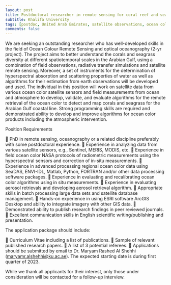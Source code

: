 ```yaml
---
layout: post
title: Postdoctoral researcher in remote sensing for coral reef and seagrass (Abu Dhabi, United Arab Emirates)
subtitle: Khalifa University
tags: [postdoc, United Arab Emirates, satellite observations, ocean colour, corals]
comments: false
---
```

We are seeking an outstanding researcher who has well-developed skills in the field of Ocean Colour
Remote Sensing and optical oceanography (2-yr project). The project aims to better understand the
corals and seagrass diversity at different spatiotemporal scales in the Arabian Gulf, using a combination
of field observations, radiative transfer simulations and satellite remote sensing. Moreover, a set of
instruments for the determination of hyperspectral absorption and scattering properties of water as
well as algorithms for their estimation from earth observations will be developed and used.
The individual in this position will work on satellite data from various ocean color satellite sensors and
field measurements from ocean and atmosphere to develop, validate, and evaluate algorithms for the
remote retrieval of the ocean color to detect and map corals and seagrass for the Arabian Gulf coastal
line. Strong programming skills are required and demonstrated ability to develop and improve
algorithms for ocean color products including the atmospheric intervention.

Position Requirements

 PhD in remote sensing, oceanography or a related discipline preferably with some postdoctoral experience.
 Experience in analyzing data from various satellite sensors, e.g., Sentinel, MERIS, MODIS, etc.
 Experience in field ocean color NASA protocols of radiometric measurements using the hyperspectral sensors and correction of in-situ measurements.
 Experience in advanced processing regional ocean color data using SeaDAS, ENVI-IDL, Matlab, Python, FORTRAN and/or other data processing software packages.
 Experience in evaluating and recalibrating ocean color algorithms using in situ measurements.
 Experience in evaluating aerosol retrievals and developing aerosol retrieval algorithm.
 Appropriate skills in batch processing large data sets and satellite database management.
 Hands-on experience in using ESRI software ArcGIS Desktop and ability to integrate imagery with other GIS data.
 Demonstrated ability to publish research findings in peer reviewed journals.
 Excellent communication skills in English scientific writing/publishing and presentation.

The application package should include:

 Curriculum Vitae including a list of publications.
 Sample of relevant published research papers.
 A list of 3 potential referees.
 Applications should be submitted by email to Dr. Maryam Rashed Al Shehhi (maryamr.alshehhi@ku.ac.ae). The expected starting date is during first quarter of 2023.

While we thank all applicants for their interest, only those under consideration will be contacted for a
follow-up interview.
